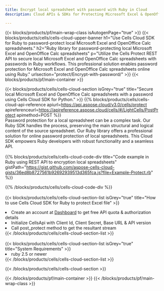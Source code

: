 ```yaml
---
title: Encrypt local spreadsheet with password with Ruby in Cloud  
description: Cloud APIs & SDKs for Protecting Microsoft Excel & OpenOffice Calc  with Ruby. Encrypt local spreadsheets with password by the Cells Cloud API SDK for Ruby. 

---
```



{{< blocks/products/pf/main-wrap-class isAutogenPage="true" >}}
{{< blocks/products/cells/cells-cloud-upper-banner h1="Use Cells Cloud SDK for Ruby to password-protect local Microsoft Excel and OpenOffice Calc spreadsheets." h2="Ruby library for password-protecting local Microsoft Excel and OpenOffice Calc spreadsheets" p="Utilize the Cells Protect REST API to secure local Microsoft Excel and OpenOffice Calc spreadsheets with passwords in Ruby workflows. This professional solution enables password protection for Microsoft Excel and OpenOffice Calc spreadsheets online using Ruby." urlsection="protect/Encrypt-with-password/" >}}
{{< blocks/products/pf/main-container >}}

{{< blocks/products/cells/cells-cloud-section isGrey="true"  title="Secure local Microsoft Excel and OpenOffice Calc spreadsheets with a password using Cells Cloud SDK for Python." >}}
{{% blocks/products/cells/cells-cloud-api-reference  apiurl=https://api.aspose.cloud/v3.0/cells/protect  apireferenceurl=https://apireference.aspose.cloud/cells/#/LightCells/PostProtect  apimethod=POST %}}
<br/>
Password protection for a local spreadsheet can be a complex task. Our Ruby SDK handles the process, preserving the main structural and logical content of the source spreadsheet. Our Ruby library offers a professional solution for online password protection of local spreadsheets. This Cloud SDK empowers Ruby developers with robust functionality and a seamless API.
<br/>
<br/>
{{% blocks/products/cells/cells-cloud-code-div title="Code example in Ruby using REST API to encryption local spreadsheets" gistPath="https://gist.github.com/aspose-cells-cloud-gists/36ed8b8727561b92692939513d365fca.js?file=Example-Protect.rb" %}}
  
{{% /blocks/products/cells/cells-cloud-code-div  %}}
<br/>
<br/>
{{< blocks/products/cells/cells-cloud-section-list isGrey="true"  title="How to use Cells Cloud SDK for Ruby to protect Excel file" >}}
<li>Create an account at <a href="https://dashboard.aspose.cloud/">Dashboard</a> to get free API quota & authorization details</li>
<li>Initialize CellsApi with Client Id, Client Secret, Base URL & API version</li>
<li>Call post_protect method to get the resultant stream</li>
{{< /blocks/products/cells/cells-cloud-section-list >}}
<br/>
<br/>
{{< blocks/products/cells/cells-cloud-section-list isGrey="true"  title="System Requirements" >}}
<li>ruby 2.5 or newer</li>
{{< /blocks/products/cells/cells-cloud-section-list >}}

{{< /blocks/products/cells/cells-cloud-section >}}

{{< /blocks/products/pf/main-container >}}
{{< /blocks/products/pf/main-wrap-class >}}

